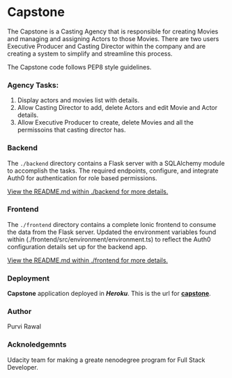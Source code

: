 # Capstone
The Capstone is a Casting Agency that is responsible for creating Movies and managing and assigning Actors to those Movies. There are two users Executive Producer and Casting Director within the company and are creating a system to simplify and streamline this process.

The Capstone code follows PEP8 style guidelines.

### Agency Tasks:
1) Display actors and movies list with details.
2) Allow Casting Director to add, delete Actors and edit Movie and Actor details.
3) Allow Executive Producer to create, delete Movies and all the permissoins that casting director has. 

### Backend
The `./backend` directory contains a Flask server with a SQLAlchemy module to accomplish the tasks. The required endpoints, configure, and integrate Auth0 for authentication for role based permissions.

[View the README.md within ./backend for more details.](./backend/README.md)

### Frontend
The `./frontend` directory contains a complete Ionic frontend to consume the data from the Flask server. Updated the environment variables found within (./frontend/src/environment/environment.ts) to reflect the Auth0 configuration details set up for the backend app. 

[View the README.md within ./frontend for more details.](./frontend/README.md)

### Deployment
**Capstone** application deployed in **_Heroku_**. This is the url for [**capstone**](https://www.google.com).

### Author
Purvi Rawal

### Acknoledgemnts
Udacity team for making a greate nenodegree program for Full Stack Developer. 